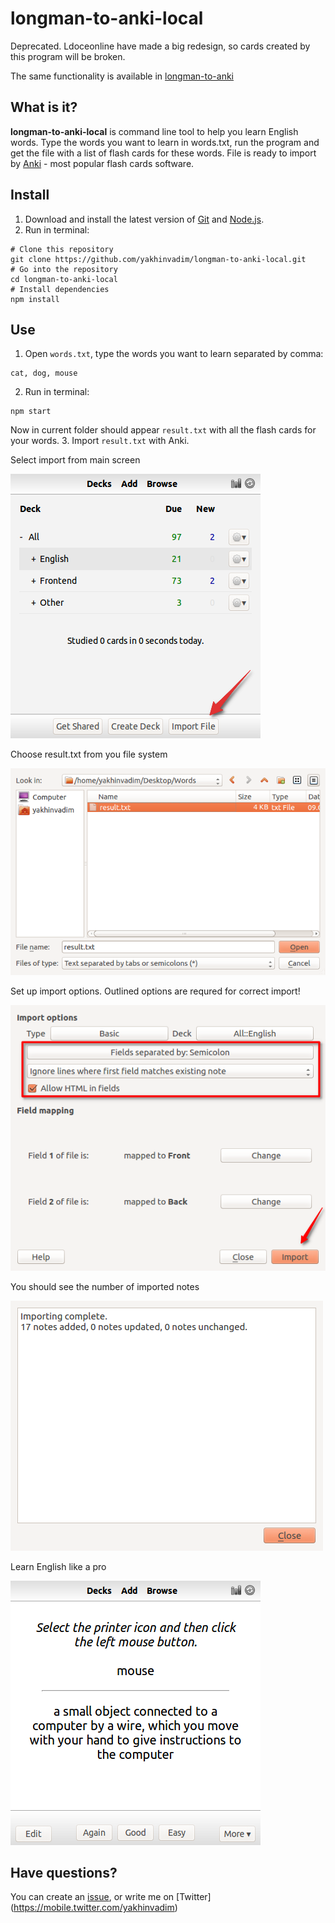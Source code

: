 # longman-to-anki-local

Deprecated. Ldoceonline have made a big redesign, so cards created by this program will be broken.

The same functionality is available in [longman-to-anki](https://github.com/yakhinvadim/longman-to-anki)

## What is it?
**longman-to-anki-local** is command line tool to help you learn English words. Type the words you want to learn in words.txt, run the program and get the file with a list of flash cards for these words. File is ready to import by [Anki](http://ankisrs.net/) - most popular flash cards software.

## Install

1. Download and install the latest version of [Git](https://git-scm.com/) and [Node.js](https://nodejs.org/en/).
2. Run in terminal:
```
# Clone this repository
git clone https://github.com/yakhinvadim/longman-to-anki-local.git
# Go into the repository
cd longman-to-anki-local
# Install dependencies
npm install
```

## Use

1. Open `words.txt`, type the words you want to learn separated by comma:
```
cat, dog, mouse
```
2. Run in terminal:
```
npm start
```
Now in current folder should appear `result.txt` with all the flash cards for your words.
3. Import `result.txt` with Anki.

Select import from main screen

![Select import from main screen](https://raw.githubusercontent.com/yakhinvadim/longman-to-anki-local/master/images/1.png)

Choose result.txt from you file system

![Choose result.txt from you file system](https://raw.githubusercontent.com/yakhinvadim/longman-to-anki-local/master/images/2.png)

Set up import options. Outlined options are requred for correct import!

![Set up import options. Outlined options are important for correct import!](https://raw.githubusercontent.com/yakhinvadim/longman-to-anki-local/master/images/3.png)

You should see the number of imported notes

![You should see the number of imported notes](https://raw.githubusercontent.com/yakhinvadim/longman-to-anki-local/master/images/4.png)

Learn English like a pro

![Learn English like a pro](https://raw.githubusercontent.com/yakhinvadim/longman-to-anki-local/master/images/5.png)

## Have questions? 
You can create an [issue](https://github.com/yakhinvadim/longman-to-anki-local/issues/new), or write me on [Twitter] (https://mobile.twitter.com/yakhinvadim) 
